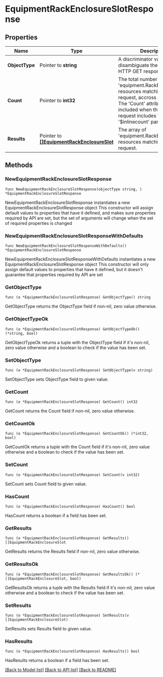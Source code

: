 # EquipmentRackEnclosureSlotResponse

## Properties

Name | Type | Description | Notes
------------ | ------------- | ------------- | -------------
**ObjectType** | Pointer to **string** | A discriminator value to disambiguate the schema of a HTTP GET response body. | 
**Count** | Pointer to **int32** | The total number of &#39;equipment.RackEnclosureSlot&#39; resources matching the request, accross all pages. The &#39;Count&#39; attribute is included when the HTTP GET request includes the &#39;$inlinecount&#39; parameter. | [optional] 
**Results** | Pointer to [**[]EquipmentRackEnclosureSlot**](equipment.RackEnclosureSlot.md) | The array of &#39;equipment.RackEnclosureSlot&#39; resources matching the request. | [optional] 

## Methods

### NewEquipmentRackEnclosureSlotResponse

`func NewEquipmentRackEnclosureSlotResponse(objectType string, ) *EquipmentRackEnclosureSlotResponse`

NewEquipmentRackEnclosureSlotResponse instantiates a new EquipmentRackEnclosureSlotResponse object
This constructor will assign default values to properties that have it defined,
and makes sure properties required by API are set, but the set of arguments
will change when the set of required properties is changed

### NewEquipmentRackEnclosureSlotResponseWithDefaults

`func NewEquipmentRackEnclosureSlotResponseWithDefaults() *EquipmentRackEnclosureSlotResponse`

NewEquipmentRackEnclosureSlotResponseWithDefaults instantiates a new EquipmentRackEnclosureSlotResponse object
This constructor will only assign default values to properties that have it defined,
but it doesn't guarantee that properties required by API are set

### GetObjectType

`func (o *EquipmentRackEnclosureSlotResponse) GetObjectType() string`

GetObjectType returns the ObjectType field if non-nil, zero value otherwise.

### GetObjectTypeOk

`func (o *EquipmentRackEnclosureSlotResponse) GetObjectTypeOk() (*string, bool)`

GetObjectTypeOk returns a tuple with the ObjectType field if it's non-nil, zero value otherwise
and a boolean to check if the value has been set.

### SetObjectType

`func (o *EquipmentRackEnclosureSlotResponse) SetObjectType(v string)`

SetObjectType sets ObjectType field to given value.


### GetCount

`func (o *EquipmentRackEnclosureSlotResponse) GetCount() int32`

GetCount returns the Count field if non-nil, zero value otherwise.

### GetCountOk

`func (o *EquipmentRackEnclosureSlotResponse) GetCountOk() (*int32, bool)`

GetCountOk returns a tuple with the Count field if it's non-nil, zero value otherwise
and a boolean to check if the value has been set.

### SetCount

`func (o *EquipmentRackEnclosureSlotResponse) SetCount(v int32)`

SetCount sets Count field to given value.

### HasCount

`func (o *EquipmentRackEnclosureSlotResponse) HasCount() bool`

HasCount returns a boolean if a field has been set.

### GetResults

`func (o *EquipmentRackEnclosureSlotResponse) GetResults() []EquipmentRackEnclosureSlot`

GetResults returns the Results field if non-nil, zero value otherwise.

### GetResultsOk

`func (o *EquipmentRackEnclosureSlotResponse) GetResultsOk() (*[]EquipmentRackEnclosureSlot, bool)`

GetResultsOk returns a tuple with the Results field if it's non-nil, zero value otherwise
and a boolean to check if the value has been set.

### SetResults

`func (o *EquipmentRackEnclosureSlotResponse) SetResults(v []EquipmentRackEnclosureSlot)`

SetResults sets Results field to given value.

### HasResults

`func (o *EquipmentRackEnclosureSlotResponse) HasResults() bool`

HasResults returns a boolean if a field has been set.


[[Back to Model list]](../README.md#documentation-for-models) [[Back to API list]](../README.md#documentation-for-api-endpoints) [[Back to README]](../README.md)


